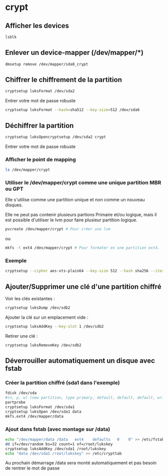 # crypt
## Afficher les devices
```bash
lsblk
```


## Enlever un device-mapper (/dev/mapper/*)
```bash
dmsetup remove /dev/mapper/sda8_crypt
```


## Chiffrer le chiffrement de la partition
```bash
cryptsetup luksFormat /dev/sda2
```
Entrer votre mot de passe robuste

```bash
cryptsetup luksFormat --hash=sha512 --key-size=512 /dev/sda6
```

## Déchiffrer la partition
```bash
cryptsetup luksOpencryptsetup /dev/sda2 crypt
```
Entrer votre mot de passe robuste
### Afficher le point de mapping
```bash
ls /dev/mapper/crypt
```


### Utiliser le /dev/mapper/crypt comme une unique partition MBR ou GPT
Elle s'utilise comme une partition unique et non comme un nouveau disques.

Elle ne peut pas contenir plusieurs partions Primaire et/ou logique, mais il est possible d'utiliser le lvm pour faire plusieur partition logique.
```bash
pvcreate /dev/mapper/crypt # Pour créer une lvm
```
ou
```bash
mkfs -t ext4 /dev/mapper/crypt # Pour formater en une partition ext4.
```

### Exemple
```bash
cryptsetup --cipher aes-xts-plain64 --key-size 512 --hash sha256 --iter-time 2000 --use-random --verify-passphrase luksFormat /dev/sda2
```

## Ajouter/Supprimer une clé d'une partition chiffré
Voir les clés existantes :
```bash
cryptsetup luksDump /dev/sdb2
```

Ajouter la clé sur un emplacement vide :
```bash
cryptsetup luksAddKey --key-slot 1 /dev/sdb2
```

Retirer une clé :
```bash
cryptsetup luksRemoveKey /dev/sdb2
```

## Déverrouiller automatiquement un disque avec fstab

### Créer la partition chiffré (sda1 dans l'exemple)
```bash
fdisk /dev/sda  
#(n, p, w) (new partition, type primary, default, default, default, write)
partprobe
cryptsetup luksFormat /dev/sda1
cryptsetup luksOpen /dev/sda1 data
mkfs.ext4 /dev/mapper/data
```

### Ajout dans fstab (avec montage sur /data)
```bash
echo "/dev/mapper/data /data   ext4    defaults   0    0" >> /etc/fstab
dd if=/dev/random bs=32 count=1 of=/root/lukskey
cryptsetup luksAddKey /dev/sda1 /root/lukskey
echo "data /dev/sda1 /root/lukskey" >> /etc/crypttab
```

Au prochain démarrage /data sera monté automatiquement et pas besoin de rentrer le mot de passe
